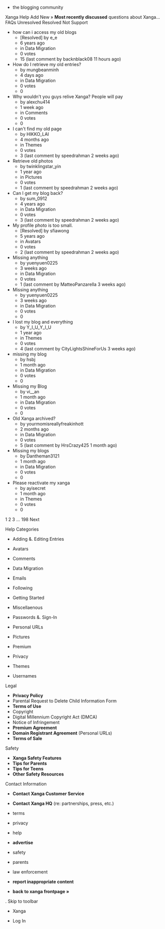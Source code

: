*   the blogging community

Xanga Help Add New » **Most recently discussed** questions about Xanga… FAQs Unresolved Resolved Not Support

*   how can i access my old blogs
    *   \[Resolved\] by e\_e
    *   6 years ago
    *   in Data Migration
    *   0 votes
    *   15 (last comment by backnblack08 11 hours ago)
*   How do I retrieve my old entries?
    *   by mungbeanminh
    *   4 days ago
    *   in Data Migration
    *   0 votes
    *   0
*   Why wouldn't you guys relive Xanga? People will pay
    *   by alexchu414
    *   1 week ago
    *   in Comments
    *   0 votes
    *   0
*   I can't find my old page
    *   by HIKKO\_LAI
    *   4 months ago
    *   in Themes
    *   0 votes
    *   3 (last comment by speedrahman 2 weeks ago)
*   Retrieve old photos
    *   by twinklingstar\_yin
    *   1 year ago
    *   in Pictures
    *   0 votes
    *   1 (last comment by speedrahman 2 weeks ago)
*   Can I get my blog back?
    *   by sum\_0912
    *   4 years ago
    *   in Data Migration
    *   0 votes
    *   3 (last comment by speedrahman 2 weeks ago)
*   My profile photo is too small.
    *   \[Resolved\] by sfiawong
    *   5 years ago
    *   in Avatars
    *   0 votes
    *   2 (last comment by speedrahman 2 weeks ago)
*   Missing anything
    *   by yuenyuen0225
    *   3 weeks ago
    *   in Data Migration
    *   0 votes
    *   1 (last comment by MatteoPanzarella 3 weeks ago)
*   Missing anything
    *   by yuenyuen0225
    *   3 weeks ago
    *   in Data Migration
    *   0 votes
    *   0
*   I lost my blog and everything
    *   by Y\_I\_U\_Y\_I\_U
    *   1 year ago
    *   in Themes
    *   0 votes
    *   4 (last comment by CityLightsShineForUs 3 weeks ago)
*   missing my blog
    *   by hsbj
    *   1 month ago
    *   in Data Migration
    *   0 votes
    *   0
*   Missing my Blog
    *   by vi\_\_an
    *   1 month ago
    *   in Data Migration
    *   0 votes
    *   0
*   Old Xanga archived?
    *   by yourmomisreallyfreakinhott
    *   2 months ago
    *   in Data Migration
    *   0 votes
    *   5 (last comment by HrsCrazy425 1 month ago)
*   Missing my blogs
    *   by Dantheman3121
    *   1 month ago
    *   in Data Migration
    *   0 votes
    *   0
*   Please reactivate my xanga
    *   by ayisecret
    *   1 month ago
    *   in Themes
    *   0 votes
    *   0

1 2 3 ... 198 Next

Help Categories

*   Adding &. Editing Entries
*   Avatars
*   Comments
*   Data Migration
*   Emails
*   Following
*   Getting Started
*   Miscellaenous

*   Passwords &. Sign-In
*   Personal URLs
*   Pictures
*   Premium
*   Privacy
*   Themes
*   Usernames

Legal

*   **Privacy Policy**
*   Parental Request to Delete Child Information Form
*   **Terms of Use**
*   Copyright
*   Digital Millennium Copyright Act (DMCA)
*   Notice of Infringement
*   **Premium Agreement**
*   **Domain Registrant Agreement** (Personal URLs)
*   **Terms of Sale**

Safety

*   **Xanga Safety Features**
*   **Tips for Parents**
*   **Tips for Teens**
*   **Other Safety Resources**

Contact Information

*   **Contact Xanga Customer Service**
*   **Contact Xanga HQ** (re: partnerships, press, etc.)

*   terms
*   privacy
*   help
*   **advertise**

*   safety
*   parents
*   law enforcement
*   **report inappropriate content**

*   **back to xanga frontpage »**

<img src="http://pixel.quantserve.com/pixel/p-87h-iNOVooym2.gif" style="display: none" height="1" width="1" alt="Quantcast"/>. Skip to toolbar

*   Xanga

*   Log In